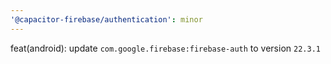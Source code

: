 ```yaml
---
'@capacitor-firebase/authentication': minor
---
```


feat(android): update `com.google.firebase:firebase-auth` to version `22.3.1`
